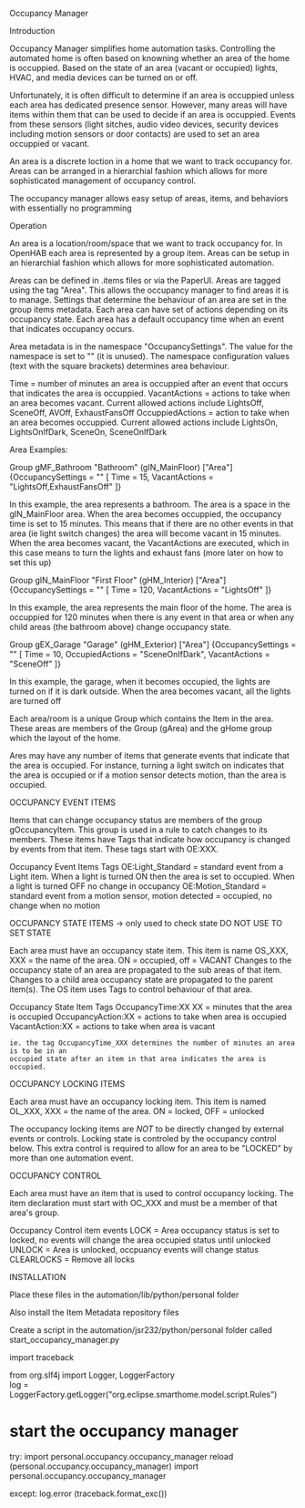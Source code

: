 Occupancy Manager

Introduction

Occupancy Manager simplifies home automation tasks. Controlling the automated home is often based on knowning whether an area of the home is occuppied. Based on the state of an area (vacant or occupied) lights, HVAC, and media devices can be turned on or off.

Unfortunately, it is often difficult to determine if an area is occuppied unless each area has dedicated presence sensor. However, many areas will have items within them that can be used to decide if an area is occuppied. Events from these sensors (light sitches, audio video devices, security devices including motion sensors or door contacts) are used to set an area occuppied or vacant.

An area is a discrete loction in a home that we want to track occupancy for. Areas can be arranged in a hierarchial fashion which allows for more sophisticated management of occupancy control.

The occupancy manager allows easy setup of areas, items, and behaviors with essentially no programming

Operation

An area is a location/room/space that we want to track occupancy for. In OpenHAB each area is represented by a group item. Areas can be setup in an hierarchial fashion which allows for more sophisticated automation.

Areas can be defined in .items files or via the PaperUI. Areas are tagged using the tag "Area". This allows the occupancy manager to find areas it is to manage. Settings that determine the behaviour of an area are set in the group items metadata. Each area can have set of actions depending on its occupancy state. Each area has a default occupancy time when an event that indicates occupancy occurs.

Area metadata is in the namespace "OccupancySettings". The value for the namespace is set to "" (it is unused). The namespace configuration values (text with the square brackets) determines area behaviour.

Time = number of minutes an area is occuppied after an event that occurs that indicates the area is occuppied.
VacantActions = actions to take when an area becomes vacant. Current allowed actions include LightsOff, SceneOff, AVOff, ExhaustFansOff
OccuppiedActions = action to take when an area becomes occuppied. Current allowed actions include LightsOn, LightsOnIfDark, SceneOn, SceneOnIfDark

Area Examples:

Group gMF_Bathroom "Bathroom" <bath> (gIN_MainFloor) ["Area"] {OccupancySettings = "" [ Time = 15, VacantActions = "LightsOff,ExhaustFansOff" ]}

In this example, the area represents a bathroom. The area is a space in the gIN_MainFloor area. When the area becomes occuppied, the occupancy time is set to 15 minutes. This means that if there are no other events in that area (ie light switch changes) the area will become vacant in 15 minutes. When the area becomes vacant, the VacantActions are executed, which in this case means to turn the lights and exhaust fans (more later on how to set this up)

Group gIN_MainFloor "First Floor" <groundfloor> (gHM_Interior) ["Area"] {OccupancySettings = "" [ Time = 120, VacantActions = "LightsOff" ]}

In this example, the area represents the main floor of the home. The area is occuppied for 120 minutes when there is any event in that area or when any child areas (the bathroom above) change occupancy state.

Group gEX_Garage "Garage" <none> (gHM_Exterior) ["Area"] {OccupancySettings = "" [ Time = 10, OccupiedActions = "SceneOnIfDark", VacantActions = "SceneOff" ]}

In this example, the garage, when it becomes occupied, the lights are turned on if it is dark outside. When the area becomes vacant, all the lights are turned off

Each area/room is a unique Group which contains the Item in the area. These areas are members of the Group (gArea) and the gHome group which
the layout of the home.

Ares may have any number of items that generate events that indicate that the area is occupied. For instance, turning a light switch on indicates
that the area is occupied or if a motion sensor detects motion, than the area is occupied.

OCCUPANCY EVENT ITEMS

Items that can change occupancy status are members of the group gOccupancyItem. This group is used in a rule to catch changes to its members.
These items have Tags that indicate how occupancy is changed by events from that item. These tags start with OE:XXX.

Occupancy Event Items Tags
OE:Light_Standard = standard event from a Light item. When a light is turned ON then the area is set to occupied. When a light is turned OFF no change in occupancy
OE:Motion_Standard = standard event from a motion sensor, motion detected = occupied, no change when no motion

OCCUPANCY STATE ITEMS -> only used to check state DO NOT USE TO SET STATE

Each area must have an occupancy state item. This item is name OS_XXX, XXX = the name of the area. ON = occupied, off = VACANT
Changes to the occupancy state of an area are propagated to the sub areas of that item. Changes to a child area occupancy
state are propagated to the parent item(s). The OS item uses Tags to control behaviour of that area.

Occupancy State Item Tags
OccupancyTime:XX XX = minutes that the area is occupied
OccupancyAction:XX = actions to take when area is occupied
VacantAction:XX = actions to take when area is vacant

    ie. the tag OccupancyTime_XXX determines the number of minutes an area is to be in an
    occupied state after an item in that area indicates the area is occupied.

OCCUPANCY LOCKING ITEMS

Each area must have an occupancy locking item. This item is named OL_XXX, XXX = the name of the area. ON = locked, OFF = unlocked

The occupancy locking items are _NOT_ to be directly changed by external events or controls. Locking state is controled by the occupancy control below.
This extra control is required to allow for an area to be "LOCKED" by more than one automation event.

OCCUPANCY CONTROL

Each area must have an item that is used to control occupancy locking. The item declaration must start with OC_XXX and must be a
member of that area's group.

Occupancy Control item events
LOCK = Area occupancy status is set to locked, no events will change the area occupied status until unlocked
UNLOCK = Area is unlocked, occpuancy events will change status
CLEARLOCKS = Remove all locks


INSTALLATION

Place these files in the automation/lib/python/personal folder

Also install the Item Metadata repository files

Create a script in the automation/jsr232/python/personal folder called start_occupancy_manager.py 

import traceback

from org.slf4j import Logger, LoggerFactory  
log = LoggerFactory.getLogger("org.eclipse.smarthome.model.script.Rules") 

# start the occupancy manager  
try:
    import personal.occupancy.occupancy_manager
    reload (personal.occupancy.occupancy_manager) 
    import personal.occupancy.occupancy_manager 

except:
    log.error (traceback.format_exc())

           